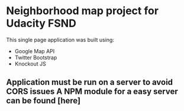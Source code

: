 # Neighborhood map project for Udacity FSND

This single page application was built using:
* Google Map API
* Twitter Bootstrap
* Knockout JS

## Application must be run on a server to avoid CORS issues A NPM module for a easy server can be found [here]

[1]: https://www.npmjs.com/package/local-web-server
